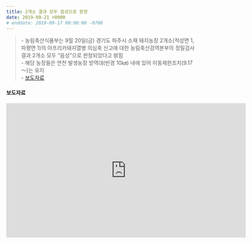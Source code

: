 ```yaml
---
title: 2개소 결과 모두 음성으로 판정
date: 2019-09-21 +0900
# enddate: 2019-09-17 00:00:00 -0700
---
```

> \- 농림축산식품부는 9월 20일(금) 경기도 파주시 소재 돼지농장 2개소(적성면 1, 파평면 1)의 아프리카돼지열병 의심축 신고에 대한 농림축산검역본부의 정밀검사 결과 2개소 모두 “음성”으로 판정되었다고 밝힘  
> \- 해당 농장들은 연천 발생농장 방역대(반경 10㎞) 내에 있어 이동제한조치(9.17～)는 유지  
> \- [보도자료](http://www.mafra.go.kr/FMD-AI/2095/subview.do?enc=Zm5jdDF8QEB8JTJGYmJzJTJGRk1ELUFJJTJGMzU0JTJGMzIxMzgzJTJGYXJ0Y2xWaWV3LmRvJTNG)  
#### 보도자료  
<iframe width="640" height="360" src="https://www.youtube.com/embed/id3Y5U9Fobc" frameborder="0" allow="accelerometer; autoplay; encrypted-media; gyroscope; picture-in-picture" allowfullscreen></iframe>